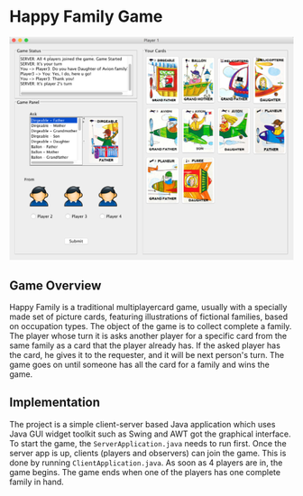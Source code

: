 # Happy Family Game

![Player Screen](screenshots/player.png?raw=true "Player Screen")

## Game Overview
Happy Family is a traditional multiplayercard game, usually with a specially made set of picture cards, featuring illustrations of fictional families, based on occupation types. The object of the game is to collect complete a family. The player whose turn it is asks another player for a specific card from the same family as a card that the player already has. If the asked player has the card, he gives it to the requester, and it will be next person's turn. The game goes on until someone has all the card for a family and wins the game.

## Implementation
The project is a simple client-server based Java application which uses Java GUI widget toolkit such as Swing and AWT got the graphical interface. To start the game, the `ServerApplication.java` needs to run first. Once the server app is up, clients (players and observers) can join the game. This is done by running `ClientApplication.java`. As soon as 4 players are in, the game begins. The game ends when one of the players has one complete family in hand.



